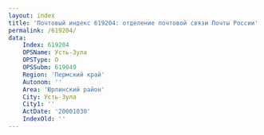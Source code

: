 ```yaml
---
layout: index
title: 'Почтовый индекс 619204: отделение почтовой связи Почты России'
permalink: /619204/
data:
    Index: 619204
    OPSName: Усть-Зула
    OPSType: О
    OPSSubm: 619049
    Region: 'Пермский край'
    Autonom: ''
    Area: 'Юрлинский район'
    City: Усть-Зула
    City1: ''
    ActDate: '20001030'
    IndexOld: ''
---
```

